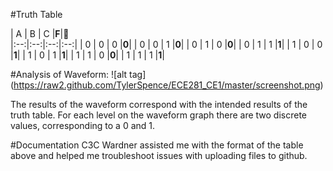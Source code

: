 #Truth Table


|  A | B  | C  |**F**|    
|:--:|:--:|:--:|:--:|
| 0  |  0 |  0 |**0**|
| 0  |  0 |  1 |**0**|
| 0  |  1 |  0 |**0**|
| 0  |  1 |  1 |**1**|
| 1  |  0 |  0 |**1**|
| 1  |  0 |  1 |**1**|
| 1  |  1 |  0 |**0**|
| 1  |  1 |  1 |**1**|

#Analysis of Waveform:
![alt tag] (https://raw2.github.com/TylerSpence/ECE281_CE1/master/screenshot.png)

The results of the waveform correspond with the intended results of the truth table. For each level on the waveform graph there are two discrete values, corresponding to a 0 and 1. 

#Documentation
C3C Wardner assisted me with the format of the table above and helped me troubleshoot issues with uploading files to github.
